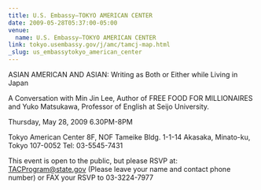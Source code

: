 ```yaml
---
title: U.S. Embassy—TOKYO AMERICAN CENTER
date: 2009-05-28T05:37:00-05:00
venue:
  name: U.S. Embassy—TOKYO AMERICAN CENTER
link: tokyo.usembassy.gov/j/amc/tamcj-map.html
_slug: us_embassytokyo_american_center
---
```


ASIAN AMERICAN AND ASIAN: Writing as Both or Either while Living in Japan

A Conversation with Min Jin Lee, Author of FREE FOOD FOR MILLIONAIRES and Yuko Matsukawa, Professor of English at Seijo University.

Thursday, May 28, 2009
6.30PM-8PM

Tokyo American Center
8F, NOF Tameike Bldg.
1-1-14 Akasaka, Minato-ku, Tokyo 107-0052
Tel: 03-5545-7431

This event is open to the public, but please RSVP at:
TACProgram@state.gov (Please leave your name and contact phone number)
or
FAX your RSVP to 03-3224-7977
